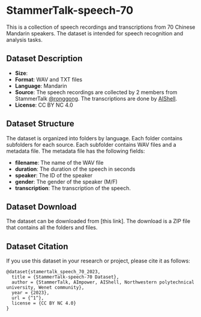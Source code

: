 # StammerTalk-speech-70

This is a collection of speech recordings and transcriptions from 70 Chinese Mandarin speakers. The dataset is intended for speech recognition and analysis tasks.

## Dataset Description

- **Size**: 
- **Format**: WAV and TXT files
- **Language**: Mandarin
- **Source**: The speech recordings are collected by 2 members from StammerTalk [@ronggong](https://github.com/ronggong). The transcriptions are done by [AIShell](www.aishelltech.com).
- **License**: CC BY NC 4.0

## Dataset Structure

The dataset is organized into folders by language. Each folder contains subfolders for each source. Each subfolder contains WAV files and a metadata file. The metadata file has the following fields:

- **filename**: The name of the WAV file
- **duration**: The duration of the speech in seconds
- **speaker**: The ID of the speaker
- **gender**: The gender of the speaker (M/F)
- **transcription**: The transcription of the speech.

## Dataset Download

The dataset can be downloaded from [this link]. The download is a ZIP file that contains all the folders and files.

## Dataset Citation

If you use this dataset in your research or project, please cite it as follows:

```
@dataset{stamertalk_speech_70_2023,
  title = {StammerTalk-speech-70 Dataset},
  author = {StammerTalk, AImpower, AIShell, Northwestern polytechnical university, Wenet community},
  year = {2023},
  url = {^1^},
  license = {CC BY NC 4.0}
}

```

